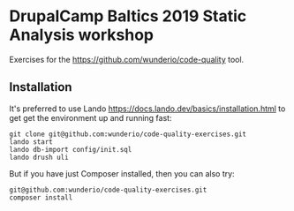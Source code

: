 DrupalCamp Baltics 2019 Static Analysis workshop
================================================

Exercises for the https://github.com/wunderio/code-quality tool.

## Installation

It's preferred to use Lando https://docs.lando.dev/basics/installation.html to
get get the environment up and running fast:
       
    git clone git@github.com:wunderio/code-quality-exercises.git
    lando start
    lando db-import config/init.sql
    lando drush uli
   
But if you have just Composer installed, then you can also try:
    
    git@github.com:wunderio/code-quality-exercises.git
    composer install